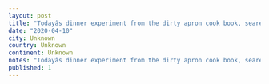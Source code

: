 ```yaml
---
layout: post
title: "Todayâs dinner experiment from the dirty apron cook book, seared scallops on gluten free gnocchi and asparagus topped with mushroom & red wine sauce."
date: "2020-04-10"
city: Unknown
country: Unknown
continent: Unknown
notes: "Todayâs dinner experiment from the dirty apron cook book, seared scallops on gluten free gnocchi and asparagus topped with mushroom & red wine sauce."
published: 1
---
```

